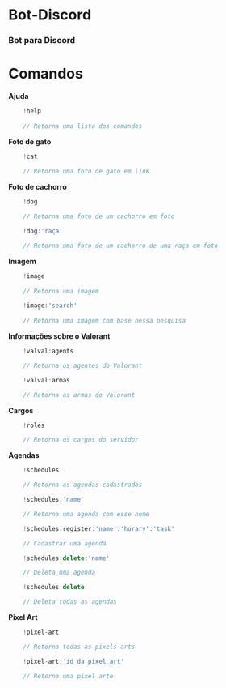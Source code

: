 # Bot-Discord
 ### Bot para Discord

# Comandos

**Ajuda**
```ts
    !help
    
    // Retorna uma lista dos comandos
```
**Foto de gato**
```ts
    !cat
    
    // Retorna uma foto de gato em link
```
**Foto de cachorro**
```ts
    !dog

    // Retorna uma foto de um cachorro em foto
```
```ts
    !dog:'raça'

    // Retorna uma foto de um cachorro de uma raça em foto
```
**Imagem**
```ts
    !image
    
    // Retorna uma imagem
```
```ts
    !image:'search'
    
    // Retorna uma imagem com base nessa pesquisa
```
**Informações sobre o Valorant**
```ts
    !valval:agents

    // Retorna os agentes do Valorant
```
```ts
    !valval:armas

    // Retorna as armas do Valorant
```
**Cargos**
```ts
    !roles

    // Retorna os cargos do servidor
```
**Agendas**
```ts
    !schedules

    // Retorna as agendas cadastradas
```
```ts
    !schedules:'name'

    // Retorna uma agenda com esse nome
```
```ts
    !schedules:register:'name':'horary':'task'

    // Cadastrar uma agenda
```
```ts
    !schedules:delete:'name'

    // Deleta uma agenda
```
```ts
    !schedules:delete

    // Deleta todas as agendas
```
**Pixel Art**
```ts
    !pixel-art

    // Retorna todas as pixels arts
```
```ts
    !pixel-art:'id da pixel art'

    // Retorna uma pixel arte
```